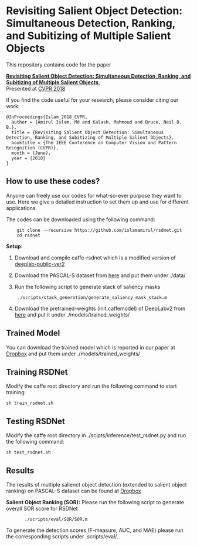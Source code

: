 # Revisiting Salient Object Detection: Simultaneous Detection, Ranking, and Subitizing of Multiple Salient Objects

This repository contains code for the paper 

**[Revisiting Salient Object Detection: Simultaneous Detection, Ranking, and Subitizing of Multiple Salient Objects](http://openaccess.thecvf.com/content_cvpr_2018/papers/Islam_Revisiting_Salient_Object_CVPR_2018_paper.pdf)**,
<br>
Presented at [CVPR 2018](http://cvpr2018.thecvf.com/)

If you find the code useful for your research, please consider citing our work:

    @InProceedings{Islam_2018_CVPR,
      author = {Amirul Islam, Md and Kalash, Mahmoud and Bruce, Neil D. B.},
      title = {Revisiting Salient Object Detection: Simultaneous Detection, Ranking, and Subitizing of Multiple Salient Objects},
      booktitle = {The IEEE Conference on Computer Vision and Pattern Recognition (CVPR)},
      month = {June},
      year = {2018}
    }
    
## How to use these codes?

Anyone can freely use our codes for what-so-ever purpose they want to use. Here we give a detailed instruction to set them up and use for different applications.

The codes can be downloaded using the following command:

        git clone --recursive https://github.com/islamamirul/rsdnet.git
        cd rsdnet
**Setup:**

1. Download and compile caffe-rsdnet which is a modified version of [deeplab-public-ver2](https://bitbucket.org/aquariusjay/deeplab-public-ver2.git)

2. Download the PASCAL-S dataset from [here](https://www.dropbox.com/sh/a109tphyadzt1es/AABsovfaxOL7lEqc6ne9PZi3a?dl=0) and put them under ./data/

3. Run the following script to generate stack of saliency masks

        ./scripts/stack_generation/generate_saliency_mask_stack.m
        
4. Download the pretrained-weights (init.caffemodel) of DeepLabv2 from [here](http://liangchiehchen.com/projects/DeepLabv2_resnet.html) and put it under ./models/trained_weights/

## Trained Model
You can download the trained model which is reported in our paper at [Dropbox](https://www.dropbox.com/sh/we3vk0z9nln0jao/AABVOTQ2N9kcBN_gnN2rJ11Wa?dl=0) and put them under ./models/trained_weights/

## Training RSDNet

Modify the caffe root directory and run the following command to start training:

    sh train_rsdnet.sh

## Testing RSDNet

Modify the caffe root directory in ./scipts/inference/test_rsdnet.py and run the following command:

    sh test_rsdnet.sh
    
## Results

The results of multiple salienct object detection (extended to salient object ranking) on PASCAL-S dataset can be found at [Dropbox](https://www.dropbox.com/sh/y5kwsotiqkw4dly/AAB_Fpvv-_ZYlCSPl9A-xIdsa?dl=0)

**Salient Object Ranking (SOR):** Please run the following script to generate overall SOR score for RSDNet
        
           ./scripts/eval/SOR/SOR.m
         
To generate the detection scores (F-measure, AUC, and MAE) please run the corresponding scripts under .scripts/eval/..
 
        
